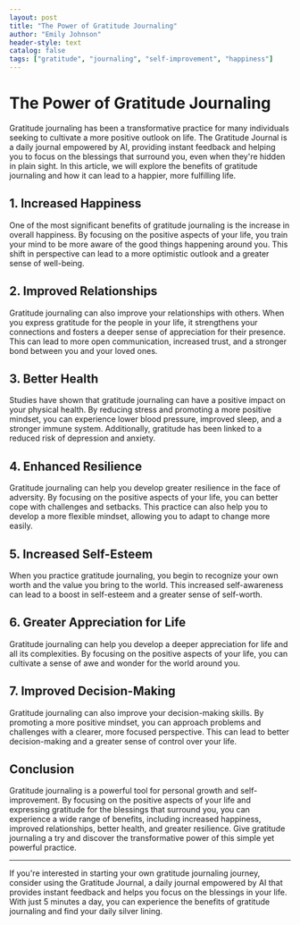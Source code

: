 ```yaml
---
layout: post
title: "The Power of Gratitude Journaling"
author: "Emily Johnson"
header-style: text
catalog: false
tags: ["gratitude", "journaling", "self-improvement", "happiness"]
---
```


# The Power of Gratitude Journaling

Gratitude journaling has been a transformative practice for many individuals seeking to cultivate a more positive outlook on life. The Gratitude Journal is a daily journal empowered by AI, providing instant feedback and helping you to focus on the blessings that surround you, even when they're hidden in plain sight. In this article, we will explore the benefits of gratitude journaling and how it can lead to a happier, more fulfilling life.

## 1. Increased Happiness

One of the most significant benefits of gratitude journaling is the increase in overall happiness. By focusing on the positive aspects of your life, you train your mind to be more aware of the good things happening around you. This shift in perspective can lead to a more optimistic outlook and a greater sense of well-being.

## 2. Improved Relationships

Gratitude journaling can also improve your relationships with others. When you express gratitude for the people in your life, it strengthens your connections and fosters a deeper sense of appreciation for their presence. This can lead to more open communication, increased trust, and a stronger bond between you and your loved ones.

## 3. Better Health

Studies have shown that gratitude journaling can have a positive impact on your physical health. By reducing stress and promoting a more positive mindset, you can experience lower blood pressure, improved sleep, and a stronger immune system. Additionally, gratitude has been linked to a reduced risk of depression and anxiety.

## 4. Enhanced Resilience

Gratitude journaling can help you develop greater resilience in the face of adversity. By focusing on the positive aspects of your life, you can better cope with challenges and setbacks. This practice can also help you to develop a more flexible mindset, allowing you to adapt to change more easily.

## 5. Increased Self-Esteem

When you practice gratitude journaling, you begin to recognize your own worth and the value you bring to the world. This increased self-awareness can lead to a boost in self-esteem and a greater sense of self-worth.

## 6. Greater Appreciation for Life

Gratitude journaling can help you develop a deeper appreciation for life and all its complexities. By focusing on the positive aspects of your life, you can cultivate a sense of awe and wonder for the world around you.

## 7. Improved Decision-Making

Gratitude journaling can also improve your decision-making skills. By promoting a more positive mindset, you can approach problems and challenges with a clearer, more focused perspective. This can lead to better decision-making and a greater sense of control over your life.

## Conclusion

Gratitude journaling is a powerful tool for personal growth and self-improvement. By focusing on the positive aspects of your life and expressing gratitude for the blessings that surround you, you can experience a wide range of benefits, including increased happiness, improved relationships, better health, and greater resilience. Give gratitude journaling a try and discover the transformative power of this simple yet powerful practice.

---

If you're interested in starting your own gratitude journaling journey, consider using the Gratitude Journal, a daily journal empowered by AI that provides instant feedback and helps you focus on the blessings in your life. With just 5 minutes a day, you can experience the benefits of gratitude journaling and find your daily silver lining.